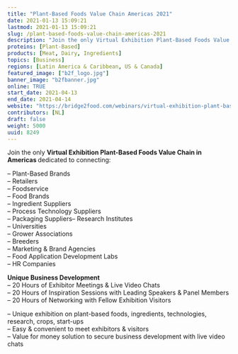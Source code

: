 ```yaml
---
title: "Plant-Based Foods Value Chain Americas 2021"
date: 2021-01-13 15:09:21
lastmod: 2021-01-13 15:09:21
slug: /plant-based-foods-value-chain-americas-2021
description: "Join the only Virtual Exhibition Plant-Based Foods Value Chain in Americas dedicated to connecting:– Plant-Based Brands– Retailers– Foodservice– Food Brands– Ingredient Suppliers– Process Technology Suppliers– Packaging Suppliers– Research Institutes– Universities– Grower Associations– Breeders– Marketing & Brand Agencies– Food Application Development Labs– HR Companies"
proteins: [Plant-Based]
products: [Meat, Dairy, Ingredients]
topics: [Business]
regions: [Latin America & Caribbean, US & Canada]
featured_image: ["b2f_logo.jpg"]
banner_image: "b2fbanner.jpg"
online: TRUE
start_date: 2021-04-13
end_date: 2021-04-14
website: "https://bridge2food.com/webinars/virtual-exhibition-plant-based-foods-value-chain-americas"
contributors: [NL]
draft: false
weight: 5000
uuid: 8249
---
```

<p>Join the only <strong>Virtual Exhibition Plant-Based Foods Value Chain in Americas </strong>dedicated to connecting:</p>
<p>– Plant-Based Brands<br />
– Retailers<br />
– Foodservice<br />
– Food Brands<br />
– Ingredient Suppliers<br />
– Process Technology Suppliers<br />
– Packaging Suppliers– Research Institutes<br />
– Universities<br />
– Grower Associations<br />
– Breeders<br />
– Marketing & Brand Agencies<br />
– Food Application Development Labs<br />
– HR Companies</p>
<p><strong>Unique Business Development</strong><br />
– 20 Hours of Exhibitor Meetings & Live Video Chats<br />
– 20 Hours of Inspiration Sessions with Leading Speakers & Panel Members<br />
– 20 Hours of Networking with Fellow Exhibition Visitors</p>
<p>– Unique exhibition on plant-based foods, ingredients, technologies, research, crops, start-ups<br />
– Easy & convenient to meet exhibitors & visitors<br />
– Value for money solution to secure business development with live video chats</p>
